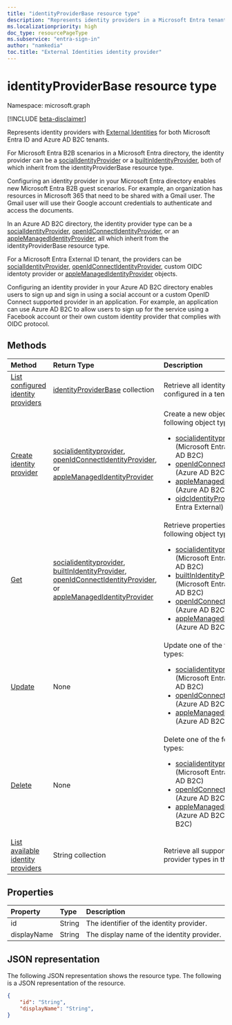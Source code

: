 ```yaml
---
title: "identityProviderBase resource type"
description: "Represents identity providers in a Microsoft Entra tenant and an Azure AD B2C tenant."
ms.localizationpriority: high
doc_type: resourcePageType
ms.subservice: "entra-sign-in"
author: "namkedia"
toc.title: "External Identities identity provider"
---
```


# identityProviderBase resource type
Namespace: microsoft.graph

[!INCLUDE [beta-disclaimer](../../includes/beta-disclaimer.md)]

Represents identity providers with [External Identities](/azure/active-directory/external-identities/) for both Microsoft Entra ID and Azure AD B2C tenants.

For Microsoft Entra B2B scenarios in a Microsoft Entra directory, the identity provider can be a [socialIdentityProvider](../resources/socialidentityprovider.md) or a [builtinIdentityProvider](../resources/builtinidentityprovider.md), both of which inherit from the identityProviderBase resource type.

Configuring an identity provider in your Microsoft Entra directory enables new Microsoft Entra B2B guest scenarios. For example, an organization has resources in Microsoft 365 that need to be shared with a Gmail user. The Gmail user will use their Google account credentials to authenticate and access the documents.

In an Azure AD B2C directory, the identity provider type can be a [socialIdentityProvider](../resources/socialidentityprovider.md), [openIdConnectIdentityProvider](../resources/openidconnectidentityprovider.md), or an [appleManagedIdentityProvider](../resources/applemanagedidentityprovider.md), all which inherit from the identityProviderBase resource type.

For a Microsoft Entra External ID tenant, the providers can be [socialIdentityProvider](../resources/socialidentityprovider.md), [openIdConnectIdentityProvider](../resources/openidconnectidentityprovider.md), custom OIDC identoty provider or [appleManagedIdentityProvider](../resources/applemanagedidentityprovider.md) objects.

Configuring an identity provider in your Azure AD B2C directory enables users to sign up and sign in using a social account or a custom OpenID Connect supported provider in an application. For example, an application can use Azure AD B2C to allow users to sign up for the service using a Facebook account or their own custom identity provider that complies with OIDC protocol.

## Methods

| Method       | Return Type  |Description|
|:---------------|:--------|:----------|
|[List configured identity providers](../api/identitycontainer-list-identityproviders.md)|[identityProviderBase](../resources/identityproviderbase.md) collection|Retrieve all identity providers configured in a tenant.|
|[Create identity provider](../api/identitycontainer-post-identityproviders.md)| [socialidentityprovider](../resources/socialidentityprovider.md), [openIdConnectIdentityProvider](../resources/openidconnectidentityprovider.md), or  [appleManagedIdentityProvider](../resources/applemanagedidentityprovider.md) |Create a new object of one of the following object types: <br/><ul><li> [socialidentityprovider](../resources/socialidentityprovider.md) (Microsoft Entra ID or Azure AD B2C) <li> [openIdConnectIdentityProvider](../resources/openidconnectidentityprovider.md) (Azure AD B2C) <li> [appleManagedIdentityProvider](../resources/applemanagedidentityprovider.md) (Azure AD B2C) </li><li>[oidcIdentityProvider](../api/identitycontainer-post-identityproviders.md#customoidcidentityprovider) (Azure Entra External)</li></ul>|
|[Get ](../api/identityproviderbase-get.md) |[socialidentityprovider](../resources/socialidentityprovider.md), [builtInIdentityProvider](../resources/builtinidentityprovider.md), [openIdConnectIdentityProvider](../resources/openidconnectidentityprovider.md), or  [appleManagedIdentityProvider](../resources/applemanagedidentityprovider.md)| Retrieve properties of one of the following object types: <br/><ul><li> [socialidentityprovider](../resources/socialidentityprovider.md) (Microsoft Entra ID or Azure AD B2C) <li> [builtInIdentityProvider](../resources/builtinidentityprovider.md) (Microsoft Entra ID or Azure AD B2C) <li> [openIdConnectIdentityProvider](../resources/openidconnectidentityprovider.md) (Azure AD B2C) <li> [appleManagedIdentityProvider](../resources/applemanagedidentityprovider.md) (Azure AD B2C) </li></ul>|
|[Update](../api/identityproviderbase-update.md)|None|Update one of the following object types: <br/><ul><li> [socialidentityprovider](../resources/socialidentityprovider.md) (Microsoft Entra ID or Azure AD B2C) <li> [openIdConnectIdentityProvider](../resources/openidconnectidentityprovider.md) (Azure AD B2C) <li> [appleManagedIdentityProvider](../resources/applemanagedidentityprovider.md) (Azure AD B2C) </li></ul>|
|[Delete](../api/identityproviderbase-delete.md)|None|Delete one of the following object types: <br/><ul><li> [socialidentityprovider](../resources/socialidentityprovider.md) (Microsoft Entra ID or Azure AD B2C) <li> [openIdConnectIdentityProvider](../resources/openidconnectidentityprovider.md) (Azure AD B2C) <li> [appleManagedIdentityProvider](../resources/applemanagedidentityprovider.md) (Azure AD B2C) (Azure AD B2C)|
|[List available identity providers](../api/identityproviderbase-availableprovidertypes.md)|String collection|Retrieve all supported identity provider types in the tenant.|

## Properties

|Property|Type|Description|
|:---------------|:--------|:----------|
|id|String|The identifier of the identity provider.|
|displayName|String|The display name of the identity provider.|

## JSON representation
The following JSON representation shows the resource type.
The following is a JSON representation of the resource.

<!-- {
  "blockType": "resource",
  "@odata.type": "microsoft.graph.identityProviderBase"
} -->

```json
{
    "id": "String",
    "displayName": "String",
}
```
